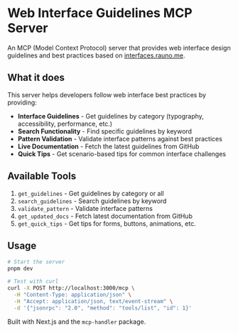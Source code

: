 # Web Interface Guidelines MCP Server

An MCP (Model Context Protocol) server that provides web interface design guidelines and best practices based on [interfaces.rauno.me](https://interfaces.rauno.me/).

## What it does

This server helps developers follow web interface best practices by providing:

- **Interface Guidelines** - Get guidelines by category (typography, accessibility, performance, etc.)
- **Search Functionality** - Find specific guidelines by keyword
- **Pattern Validation** - Validate interface patterns against best practices
- **Live Documentation** - Fetch the latest guidelines from GitHub
- **Quick Tips** - Get scenario-based tips for common interface challenges

## Available Tools

1. `get_guidelines` - Get guidelines by category or all
2. `search_guidelines` - Search guidelines by keyword
3. `validate_pattern` - Validate interface patterns
4. `get_updated_docs` - Fetch latest documentation from GitHub
5. `get_quick_tips` - Get tips for forms, buttons, animations, etc.

## Usage

```bash
# Start the server
pnpm dev

# Test with curl
curl -X POST http://localhost:3000/mcp \
  -H "Content-Type: application/json" \
  -H "Accept: application/json, text/event-stream" \
  -d '{"jsonrpc": "2.0", "method": "tools/list", "id": 1}'
```

Built with Next.js and the `mcp-handler` package.
